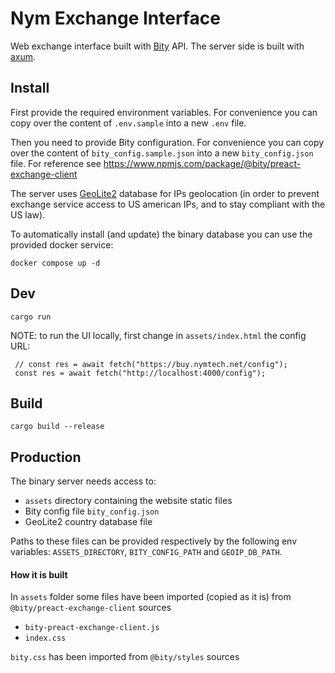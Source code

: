 # Nym Exchange Interface

Web exchange interface built with [Bity](https://bity.com/) API.
The server side is built with [axum](https://github.com/tokio-rs/axum).

## Install

First provide the required environment variables. For convenience
you can copy over the content of `.env.sample` into a new `.env` file.

Then you need to provide Bity configuration. For convenience you
can copy over the content of `bity_config.sample.json` into a new
`bity_config.json` file. For reference see
https://www.npmjs.com/package/@bity/preact-exchange-client

The server uses [GeoLite2](https://dev.maxmind.com/geoip/geolite2-free-geolocation-data)
database for IPs geolocation (in order to prevent exchange service
access to US american IPs, and to stay compliant with the US law).

To automatically install (and update) the binary database you can
use the provided docker service:

```shell
docker compose up -d
```

## Dev

```shell
cargo run
```

NOTE: to run the UI locally, first change in `assets/index.html`
the config URL:

```
 // const res = await fetch("https://buy.nymtech.net/config");
 const res = await fetch("http://localhost:4000/config");
```

## Build

```shell
cargo build --release
```

## Production

The binary server needs access to:

- `assets` directory containing the website static files
- Bity config file `bity_config.json`
- GeoLite2 country database file

Paths to these files can be provided respectively by the following
env variables: `ASSETS_DIRECTORY`, `BITY_CONFIG_PATH` and
`GEOIP_DB_PATH`.

#### How it is built

In `assets` folder some files have been imported (copied as it is) from `@bity/preact-exchange-client` sources
- `bity-preact-exchange-client.js`
- `index.css`

`bity.css` has been imported from `@bity/styles` sources
